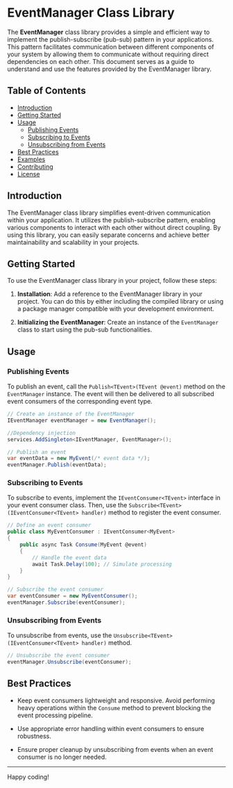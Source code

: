 # EventManager Class Library

The **EventManager** class library provides a simple and efficient way to implement the publish-subscribe (pub-sub) pattern in your applications. This pattern facilitates communication between different components of your system by allowing them to communicate without requiring direct dependencies on each other. This document serves as a guide to understand and use the features provided by the EventManager library.

## Table of Contents

- [Introduction](#introduction)
- [Getting Started](#getting-started)
- [Usage](#usage)
    - [Publishing Events](#publishing-events)
    - [Subscribing to Events](#subscribing-to-events)
    - [Unsubscribing from Events](#unsubscribing-from-events)
- [Best Practices](#best-practices)
- [Examples](#examples)
- [Contributing](#contributing)
- [License](#license)

## Introduction

The EventManager class library simplifies event-driven communication within your application. It utilizes the publish-subscribe pattern, enabling various components to interact with each other without direct coupling. By using this library, you can easily separate concerns and achieve better maintainability and scalability in your projects.

## Getting Started

To use the EventManager class library in your project, follow these steps:

1. **Installation**: Add a reference to the EventManager library in your project. You can do this by either including the compiled library or using a package manager compatible with your development environment.

2. **Initializing the EventManager**: Create an instance of the `EventManager` class to start using the pub-sub functionalities.

## Usage

### Publishing Events

To publish an event, call the `Publish<TEvent>(TEvent @event)` method on the `EventManager` instance. The event will then be delivered to all subscribed event consumers of the corresponding event type.

```csharp
// Create an instance of the EventManager
IEventManager eventManager = new EventManager();

//Dependency injection
services.AddSingleton<IEventManager, EventManager>();

// Publish an event
var eventData = new MyEvent(/* event data */);
eventManager.Publish(eventData);
```

### Subscribing to Events

To subscribe to events, implement the `IEventConsumer<TEvent>` interface in your event consumer class. Then, use the `Subscribe<TEvent>(IEventConsumer<TEvent> handler)` method to register the event consumer.

```csharp
// Define an event consumer
public class MyEventConsumer : IEventConsumer<MyEvent>
{
    public async Task Consume(MyEvent @event)
    {
        // Handle the event data
        await Task.Delay(100); // Simulate processing
    }
}

// Subscribe the event consumer
var eventConsumer = new MyEventConsumer();
eventManager.Subscribe(eventConsumer);
```

### Unsubscribing from Events

To unsubscribe from events, use the `Unsubscribe<TEvent>(IEventConsumer<TEvent> handler)` method.

```csharp
// Unsubscribe the event consumer
eventManager.Unsubscribe(eventConsumer);
```

## Best Practices

- Keep event consumers lightweight and responsive. Avoid performing heavy operations within the `Consume` method to prevent blocking the event processing pipeline.

- Use appropriate error handling within event consumers to ensure robustness.

- Ensure proper cleanup by unsubscribing from events when an event consumer is no longer needed.

---

Happy coding!
